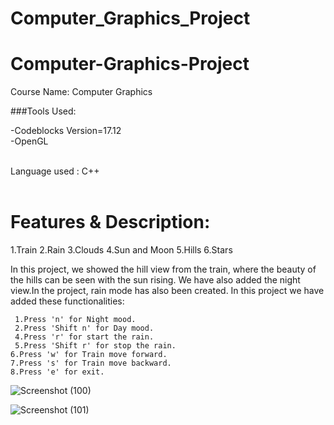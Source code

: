 # Computer_Graphics_Project
<h1> Computer-Graphics-Project</h1>
Course Name: Computer Graphics

###Tools Used:

-Codeblocks Version=17.12<br>
-OpenGL

<br>
Language used : C++<br>

<br>
<h1>
Features & Description:
  </h1>

1.Train
2.Rain
3.Clouds
4.Sun and Moon
5.Hills
6.Stars


In this project, we showed the hill view from the train, where the beauty of the hills can be seen with the sun rising. We have also added the night view.In the project, rain mode has also been created.
In this project we have added these functionalities:

     1.Press 'n' for Night mood.
     2.Press 'Shift n' for Day mood.
     4.Press 'r' for start the rain.
     5.Press 'Shift r' for stop the rain.
    6.Press 'w' for Train move forward.
    7.Press 's' for Train move backward.
    8.Press 'e' for exit.
![Screenshot (100)](https://user-images.githubusercontent.com/76652122/186083163-45072a4f-5258-429b-b24c-b0a14aa32458.png)


![Screenshot (101)](https://user-images.githubusercontent.com/76652122/186088390-e588fa88-af8d-436a-8d0d-9627966b965d.png)
